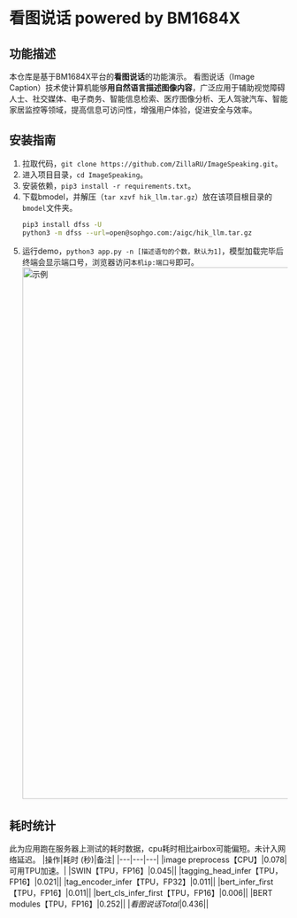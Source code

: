 # 看图说话 powered by BM1684X
## 功能描述
本仓库是基于BM1684X平台的**看图说话**的功能演示。
看图说话（Image Caption）技术使计算机能够**用自然语言描述图像内容**，广泛应用于辅助视觉障碍人士、社交媒体、电子商务、智能信息检索、医疗图像分析、无人驾驶汽车、智能家居监控等领域，提高信息可访问性，增强用户体验，促进安全与效率。

## 安装指南
1. 拉取代码，`git clone https://github.com/ZillaRU/ImageSpeaking.git`。
2. 进入项目目录，`cd ImageSpeaking`。
3. 安装依赖，`pip3 install -r requirements.txt`。
4. 下载bmodel，并解压（`tar xzvf hik_llm.tar.gz`）放在该项目根目录的`bmodel`文件夹。
   ```bash
   pip3 install dfss -U
   python3 -m dfss --url=open@sophgo.com:/aigc/hik_llm.tar.gz
   ```
6. 运行demo，`python3 app.py -n [描述语句的个数，默认为1]`，模型加载完毕后终端会显示端口号，浏览器访问`本机ip:端口号`即可。
    <img width="960" alt="示例" src="https://github.com/ZillaRU/ImageSpeaking/assets/25343084/f722efbc-ea2c-4e74-b556-d43cf42dedb7">

## 耗时统计
此为应用跑在服务器上测试的耗时数据，cpu耗时相比airbox可能偏短。未计入网络延迟。
|操作|耗时 (秒)|备注|
|---|---|---|
|image preprocess【CPU】|0.078|可用TPU加速。|
|SWIN【TPU，FP16】|0.045||
|tagging_head_infer【TPU，FP16】|0.021||
|tag_encoder_infer【TPU，FP32】|0.011||
|bert_infer_first【TPU，FP16】|0.011||
|bert_cls_infer_first【TPU，FP16】|0.006||
|BERT modules【TPU，FP16】|0.252||
|*看图说话Total*|0.436||
